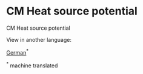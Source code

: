 <h1>CM Heat source potential</h1>

CM Heat source potential


<!--- THIS IS A SUPER UNIQUE IDENTIFIER -->

View in another language:

 [German](../de/CM-Heat-source-potential)<sup>\*</sup> 

<sup>\*</sup> machine translated

